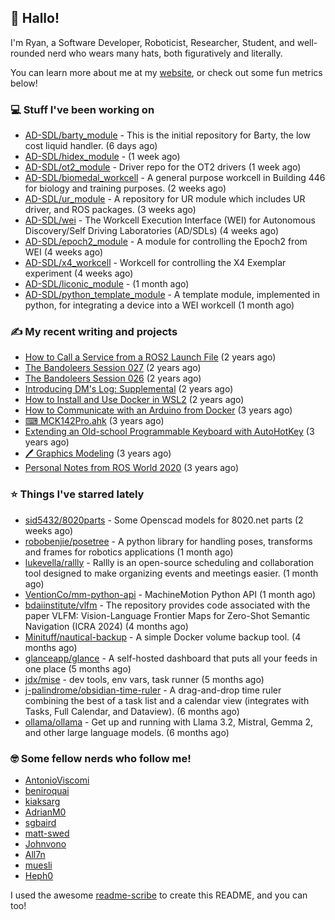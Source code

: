 ## 👋 Hallo!

I'm Ryan, a Software Developer, Roboticist, Researcher, Student, and well-rounded nerd who wears many hats, both figuratively and literally.

You can learn more about me at my [website](https://ryandlewis.dev), or check out some fun metrics below!

### 💻 Stuff I've been working on

- [AD-SDL/barty_module](https://github.com/AD-SDL/barty_module) - This is the initial repository for Barty, the low cost liquid handler. (6 days ago)
- [AD-SDL/hidex_module](https://github.com/AD-SDL/hidex_module) -  (1 week ago)
- [AD-SDL/ot2_module](https://github.com/AD-SDL/ot2_module) - Driver repo for the OT2 drivers  (1 week ago)
- [AD-SDL/biomedal_workcell](https://github.com/AD-SDL/biomedal_workcell) - A general purpose workcell in Building 446 for biology and training purposes. (2 weeks ago)
- [AD-SDL/ur_module](https://github.com/AD-SDL/ur_module) - A repository for UR module which includes UR driver, and ROS packages. (3 weeks ago)
- [AD-SDL/wei](https://github.com/AD-SDL/wei) - The Workcell Execution Interface (WEI) for Autonomous Discovery/Self Driving Laboratories (AD/SDLs) (4 weeks ago)
- [AD-SDL/epoch2_module](https://github.com/AD-SDL/epoch2_module) - A module for controlling the Epoch2 from WEI (4 weeks ago)
- [AD-SDL/x4_workcell](https://github.com/AD-SDL/x4_workcell) - Workcell for controlling the X4 Exemplar experiment (4 weeks ago)
- [AD-SDL/liconic_module](https://github.com/AD-SDL/liconic_module) -  (1 month ago)
- [AD-SDL/python_template_module](https://github.com/AD-SDL/python_template_module) - A template module, implemented in python, for integrating a device into a WEI workcell (1 month ago)

### ✍ My recent writing and projects

- [How to Call a Service from a ROS2 Launch File](https://ryandlewis.dev/posts/callserviceinros2launch/) (2 years ago)
- [The Bandoleers Session 027](https://ryandlewis.dev/posts/ttrpg/thebandoleers027/) (2 years ago)
- [The Bandoleers Session 026](https://ryandlewis.dev/posts/ttrpg/thebandoleers026/) (2 years ago)
- [Introducing DM&#39;s Log: Supplemental](https://ryandlewis.dev/posts/ttrpg/introducingdmslog/) (2 years ago)
- [How to Install and Use Docker in WSL2](https://ryandlewis.dev/posts/howtowsldocker/) (2 years ago)
- [How to Communicate with an Arduino from Docker](https://ryandlewis.dev/posts/howtoarduinodocker/) (3 years ago)
- [⌨ MCK142Pro.ahk](https://ryandlewis.dev/projects/mck142pro/) (3 years ago)
- [Extending an Old-school Programmable Keyboard with AutoHotKey](https://ryandlewis.dev/posts/mck142pro/) (3 years ago)
- [🖊 Graphics Modeling](https://ryandlewis.dev/projects/graphics/) (3 years ago)
- [Personal Notes from ROS World 2020](https://ryandlewis.dev/posts/rosworld2020/) (3 years ago)

### ⭐ Things I've starred lately

- [sid5432/8020parts](https://github.com/sid5432/8020parts) - Some Openscad models for 8020.net parts  (2 weeks ago)
- [robobenjie/posetree](https://github.com/robobenjie/posetree) - A python library for handling poses, transforms and frames for robotics applications (1 month ago)
- [lukevella/rallly](https://github.com/lukevella/rallly) - Rallly is an open-source scheduling and collaboration tool designed to make organizing events and meetings easier. (1 month ago)
- [VentionCo/mm-python-api](https://github.com/VentionCo/mm-python-api) - MachineMotion Python API (1 month ago)
- [bdaiinstitute/vlfm](https://github.com/bdaiinstitute/vlfm) - The repository provides code associated with the paper VLFM: Vision-Language Frontier Maps for Zero-Shot Semantic Navigation (ICRA 2024) (4 months ago)
- [Minituff/nautical-backup](https://github.com/Minituff/nautical-backup) - A simple Docker volume backup tool. (4 months ago)
- [glanceapp/glance](https://github.com/glanceapp/glance) - A self-hosted dashboard that puts all your feeds in one place (5 months ago)
- [jdx/mise](https://github.com/jdx/mise) - dev tools, env vars, task runner (5 months ago)
- [j-palindrome/obsidian-time-ruler](https://github.com/j-palindrome/obsidian-time-ruler) - A drag-and-drop time ruler combining the best of a task list and a calendar view (integrates with Tasks, Full Calendar, and Dataview). (6 months ago)
- [ollama/ollama](https://github.com/ollama/ollama) - Get up and running with Llama 3.2, Mistral, Gemma 2, and other large language models. (6 months ago)

### 🤓 Some fellow nerds who follow me!

- [AntonioViscomi](https://github.com/AntonioViscomi)
- [beniroquai](https://github.com/beniroquai)
- [kiaksarg](https://github.com/kiaksarg)
- [AdrianM0](https://github.com/AdrianM0)
- [sgbaird](https://github.com/sgbaird)
- [matt-swed](https://github.com/matt-swed)
- [Johnvono](https://github.com/Johnvono)
- [All7n](https://github.com/All7n)
- [muesli](https://github.com/muesli)
- [Heph0](https://github.com/Heph0)

I used the awesome [readme-scribe](https://github.com/muesli/readme-scribe) to create this README, and you can too!
